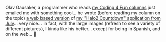 Olav Gausaker, a programmer who reads [my Coding 4 Fun columns](http://msdn.microsoft.com/vbasic/using/columns/code4fun/default.aspx) just emailed me with something cool... he wrote (before reading my column on the topic) [a web based version](http://www.herzios.com/halo2/) of [my "Halo2 Countdown" application from July](http://msdn.microsoft.com/vbasic/using/columns/code4fun/default.aspx?pull=/library/en-us/dncodefun/html/code4fun07012004.asp)... very nice... in fact, with the large images (refresh to see a variety of different pictures), I kinda like his better... except for being in Spanish, and on the web... 🙂